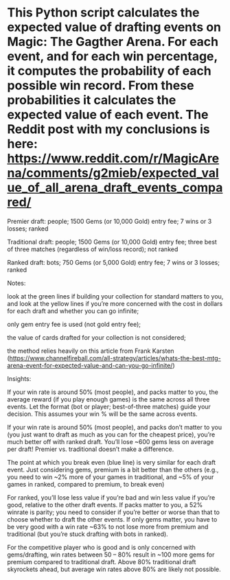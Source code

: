 # This Python script calculates the expected value of drafting events on Magic: The Gagther Arena. For each event, and for each win percentage, it computes the probability of each possible win record. From these probabilities it calculates the expected value of each event. The Reddit post with my conclusions is here: https://www.reddit.com/r/MagicArena/comments/g2mieb/expected_value_of_all_arena_draft_events_compared/

Premier draft: people; 1500 Gems (or 10,000 Gold) entry fee; 7 wins or 3 losses; ranked

Traditional draft: people; 1500 Gems (or 10,000 Gold) entry fee; three best of three matches (regardless of win/loss record); not ranked

Ranked draft: bots; 750 Gems (or 5,000 Gold) entry fee; 7 wins or 3 losses; ranked

Notes:

look at the green lines if building your collection for standard matters to you, and look at the yellow lines if you’re more concerned with the cost in dollars for each draft and whether you can go infinite;

only gem entry fee is used (not gold entry fee);

the value of cards drafted for your collection is not considered;

the method relies heavily on this article from Frank Karsten (https://www.channelfireball.com/all-strategy/articles/whats-the-best-mtg-arena-event-for-expected-value-and-can-you-go-infinite/)

Insights:

If your win rate is around 50% (most people), and packs matter to you, the average reward (if you play enough games) is the same across all three events. Let the format (bot or player; best-of-three matches) guide your decision. This assumes your win % will be the same across events.

If your win rate is around 50% (most people), and packs don’t matter to you (you just want to draft as much as you can for the cheapest price), you’re much better off with ranked draft. You’ll lose ~600 gems less on average per draft! Premier vs. traditional doesn’t make a difference.

The point at which you break even (blue line) is very similar for each draft event. Just considering gems, premium is a bit better than the others (e.g., you need to win ~2% more of your games in traditional, and ~5% of your games in ranked, compared to premium, to break even)

For ranked, you’ll lose less value if you’re bad and win less value if you’re good, relative to the other draft events. If packs matter to you, a 52% winrate is parity; you need to consider if you’re better or worse than that to choose whether to draft the other events. If only gems matter, you have to be very good with a win rate ~63% to not lose more from premium and traditional (but you’re stuck drafting with bots in ranked).

For the competitive player who is good and is only concerned with gems/drafting, win rates between 50 – 80% result in ~100 more gems for premium compared to traditional draft. Above 80% traditional draft skyrockets ahead, but average win rates above 80% are likely not possible.
